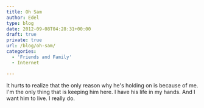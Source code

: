 ```yaml
---
title: Oh Sam
author: Edel
type: blog
date: 2012-09-08T04:28:31+00:00
draft: true
private: true
url: /blog/oh-sam/
categories:
  - 'Friends and Family'
  - Internet

---
```

It hurts to realize that the only reason why he's holding on is because of me. I'm the only thing that is keeping him here. I have his life in my hands. And I want him to live. I really do.


